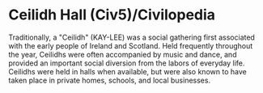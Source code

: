 # Ceilidh Hall (Civ5)/Civilopedia

Traditionally, a "Ceilidh" (KAY-LEE) was a social gathering first associated with the early people of Ireland and Scotland. Held frequently throughout the year, Ceilidhs were often accompanied by music and dance, and provided an important social diversion from the labors of everyday life. Ceilidhs were held in halls when available, but were also known to have taken place in private homes, schools, and local businesses.